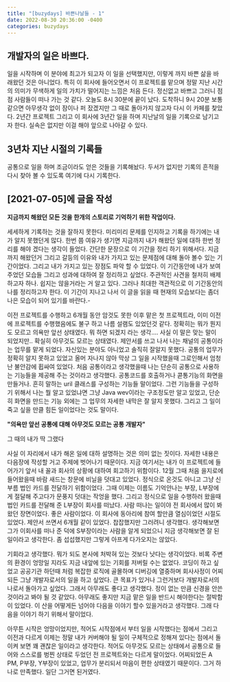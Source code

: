 ```yaml
---
title: "[buzydays] 바쁜나날들 - 1"
date: 2022-08-30 20:36:00 -0400
categories: buzydays
---
```


## 개발자의 일은 바쁘다.

일을 시작하며 이 분야에 최고가 되고자 이 일을 선택했지만, 이렇게 까지 바쁜 삶을 바래왔던 것은 아니었다. 특히 이 회사에 들어오면서 이 프로젝트를 맡으며 정말 지난 시간의 의미가 무색하게 일의 가치가 떨어지는 느낌은 처음 든다. 정신없고 바쁘고 그러니 점점 사람들이 떠나 가는 것 같다. 오늘도 8시 30분에 끝이 났다. 도착하니 9시 20분 보통 같으면 아무생각 없이 잠이나 퍼 잤겠지만 그 때로 돌아가지 않고자 다시 이 카페를 찾았다. 2년간 프로젝트 그리고 이 회사에 3년간 일을 하며 지난날의 일을 기록으로 남기고자 한다. 실속은 없지만 이걸 해야 앞으로 나아갈 수 있다.

## 3년차 지난 시절의 기록들

공통으로 일을 하며 조금이라도 얻은 것들을 기록해놨다. 두서가 없지만 기록의 흔적을 다시 찾아 볼 수 있도록 여기에 다시 기록한다.

## [2021-07-05]에 글을 작성

**지금까지 해왔던 모든 것을 한개의 스토리로 기억하기 위한 작업이다.**

세세하게 기록하는 것을 잘하지 못한다. 미리미리 문제를 인지하고 기록을 하기에는 내가 알지 못했던게 많다.
한번 쯤 여유가 생기면 지금까지 내가 해왔던 일에 대하 한번 정리를 해야 겠다는 생각이 들었다.
간단한 문장으로 이 기간을 정리 하기 위해서다. 
지금까지 해왔던거 그리고 갈등의 이유와 내가 가지고 있는 문제점에 대해 돌아 볼수 있는 기간이었다.
그리고 내가 가지고 있는 장점도 파악 할 수 있었다. 
이 기간동안에 내가 보여주었던 모습들 그리고 성과에 대하여 잘 정리하고 싶었다.
주관적인 사견을 철저히 배제 하고자 하나. 쉽지는 않을거라는 거 알고 있다.
그러나 최대한 객관적으로 이 기간동안의 나를 정리하고자 한다.
이 기간이 지나고 나서 이 글을 읽을 때 현재의 모습보다는 좀더 나은 모습이 되어 있기를 바란다.-

이전 프로젝트를 수행하고 6개월 동안 암것도 못한 이후 맡은 첫 프로젝트라, 이미 이전에 프로젝트를 수행했음에도 불구 하고
나름 설램도 있었던것 같다. 정확히는 뭐가 뭔지 도 모르고 의욕만 앞선 상태였다. 
뭐 하면 되겠지 라는 생각.... 사실 이 말은 맞는 말이 되었지만.. 확실히 아무것도 모르는 상태였다.
제안서를 쓰고 나서 나는 채널의 공통이라는 업무를 맡게 되었다. 자신있는 분야도 아니었고 솔직히 잘알지 못했다. 
공통의 업무가 정확히 알지 못하고 있었고 올머 자나지 않아 막상 그 일을 시작했을때 그로인해서 엄청난 불안감에 휩싸여 있었다.
처음 공통이라고 생각했을때 나는 단순히 공통으로 사용하는 기능들을 제공해 주는 것이라고 생각했다. 공통코드를 호출하거나
콛통기능의 화면을 만들거나. 흔히 말하는 uril 클래스를 구성하는 기능들 말이었다.
그런 기능들을 구성하기 위해서 나는 뭘 알고 있었냐면 그냥 Java wev이라는 구조정도만 알고 있었고, 단순히 화면을 만드는 기능
외에는 그 업무의 자세한 내막은 잘 알지 못했다. 그리고 그 일이 죽고 싶을 만클 힘든 일이었다는 것도 말이다.

**"의욕만 앞선 공통에 대해 아무것도 모르는 공통 개발자"**

그 때의 내가 딱 그랬다

사실 이 자리에서 내가 해온 일에 대하 설명하는 것은 의미 없는 짓이다.  자세한 내용은 다음장에 작성할 거고 주제에 벗어나기 때문이다.
지금 여기서는 내가 이 프로젝트에 들어가기 앞서 내 꼴과 회사의 상황에 대하여 회고하기 위함이다.
12월 그때 처음 을지로에 들어왔을때 바람 새드는 창문에 비닐을 덧대고 있었다. 정식으로 온것도 아니고 그냥 신부름 법인 카드를 전달하기 위함이었다.
그때 이제는 이름도 기억안나는 부장, L부장에게 절달해 주고다가 문풍지 덧대는 작엉을 했다. 
그리고 정식으로 일을 수행하러 왔을때 법인 카드를 전달해 준 L부장이 회사를 떠났다. 
사람 떠나는 일이야 전 회사에서 많이 봐왔던 장면이었다. 좋은 사람이었다. 이 회사에 동아리에 참여 할만큼 열심이었던 시절도 있었다.
제안서 쓰면서 6개월 같이 있었다. 찹잡했지만 그러려니 생각했다. 생각해보면 그가 이회사를 떠나 준 덕에 S부장이라는 사람을 알게 
되었으니 지금 생각해보면 잘 된 일이라고 생각한다. 좀 섭섭했지만 그렇게 아프게 다가오지는 않았다.

기회라고 생각했다. 뭐가 되도 본사에 처박혀 있는 것보다 낫다는 생각이었다. 비록 주변의 환경이 엉망일 지라도 지금 내앞에 있는 
기회를 저버릴 수는 없었다. 코딩이 하고 싶었고 공공기관 하던때 처럼 복잡한 로직에 골몰하며 디버깅에 열중하며 회사사정이 어찌되든
그냥 개발자로서의 일을 하고 싶었다. 큰 목표가 있거나 그런거보다 개발자로서의 나로서 돌아가고 싶었다. 그래서 아무래도 좋다고 
생각했다. 정이 없는 만큼 신경을 안쓴 것이라고 봐야 될 것 같았다. 아무래도 좋지만 지금 맡은 일을 반드시 해야한다는 절박함이 있었다.
이 산을 어떻게든 넘어야 다음을 이야기 할수 있을거라고 생각했다. 그래 다음을 이야기 하기 위해서 말이었다.

아무튼 시작은 엉망이었지만, 적어도 시작점에서 부터 일을 시작했다는 점에서 그리고 이전과 다르게 이제는 정말 내가 커버해야 될 일이
구체적으로 정해져 있다는 점에서 돌이켜 보면 꽤 괜찮은 일이라고 생각한다. 적어도 아무것도 모르는 상태에서 공통으로 들어와
스스로를 벙찐 상태로 두었던 전 프로젝트와는 다르게 말이었다. 어찌되었든 A PM, P부장, Y부장이 있었고, 업무가 분리되서
마음이 편한 상태였기 때문이다. 그거 하나로 만족했다. 일단 그거면 된거였다.
